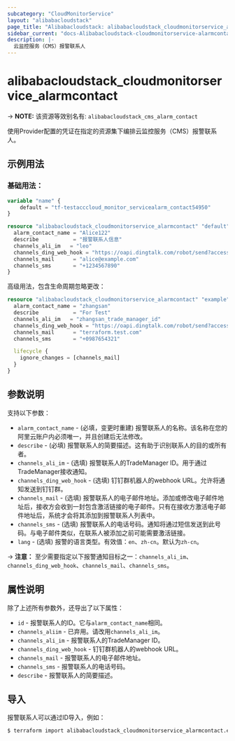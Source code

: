 ```yaml
---
subcategory: "CloudMonitorService"
layout: "alibabacloudstack"
page_title: "Alibabacloudstack: alibabacloudstack_cloudmonitorservice_alarmcontact"
sidebar_current: "docs-Alibabacloudstack-cloudmonitorservice-alarmcontact"
description: |- 
  云监控服务（CMS）报警联系人
---
```


# alibabacloudstack_cloudmonitorservice_alarmcontact
-> **NOTE:** 该资源等效别名有: `alibabacloudstack_cms_alarm_contact`

使用Provider配置的凭证在指定的资源集下编排云监控服务（CMS）报警联系人。

## 示例用法

### 基础用法：

```terraform
variable "name" {
    default = "tf-testacccloud_monitor_servicealarm_contact54950"
}

resource "alibabacloudstack_cloudmonitorservice_alarmcontact" "default" {
  alarm_contact_name = "Alice122"
  describe           = "报警联系人信息"
  channels_ali_im   = "leo"
  channels_ding_web_hook = "https://oapi.dingtalk.com/robot/send?access_token=abcde12345"
  channels_mail      = "alice@example.com"
  channels_sms       = "+1234567890"
}
```

高级用法，包含生命周期忽略更改：

```terraform
resource "alibabacloudstack_cloudmonitorservice_alarmcontact" "example" {
  alarm_contact_name = "zhangsan"
  describe           = "For Test"
  channels_ali_im   = "zhangsan_trade_manager_id"
  channels_ding_web_hook = "https://oapi.dingtalk.com/robot/send?access_token=abcde12345"
  channels_mail      = "terraform.test.com"
  channels_sms       = "+0987654321"

  lifecycle {
    ignore_changes = [channels_mail]
  }
}
```

## 参数说明

支持以下参数：

* `alarm_contact_name` - (必填，变更时重建) 报警联系人的名称。该名称在您的阿里云账户内必须唯一，并且创建后无法修改。
* `describe` - (必填) 报警联系人的简要描述。这有助于识别联系人的目的或所有者。
* `channels_ali_im` - (选填) 报警联系人的TradeManager ID。用于通过TradeManager接收通知。
* `channels_ding_web_hook` - (选填) 钉钉群机器人的webhook URL。允许将通知发送到钉钉群。
* `channels_mail` - (选填) 报警联系人的电子邮件地址。添加或修改电子邮件地址后，接收方会收到一封包含激活链接的电子邮件。只有在接收方激活电子邮件地址后，系统才会将其添加到报警联系人列表中。
* `channels_sms` - (选填) 报警联系人的电话号码。通知将通过短信发送到此号码。与电子邮件类似，在联系人被添加之前可能需要激活链接。
* `lang` - (选填) 报警的语言类型。有效值：`en`、`zh-cn`。默认为`zh-cn`。

-> **注意：** 至少需要指定以下报警通知目标之一：`channels_ali_im`、`channels_ding_web_hook`、`channels_mail`、`channels_sms`。

## 属性说明

除了上述所有参数外，还导出了以下属性：

* `id` - 报警联系人的ID。它与`alarm_contact_name`相同。
* `channels_aliim` - 已弃用。请改用`channels_ali_im`。
* `channels_ali_im` - 报警联系人的TradeManager ID。
* `channels_ding_web_hook` - 钉钉群机器人的webhook URL。
* `channels_mail` - 报警联系人的电子邮件地址。
* `channels_sms` - 报警联系人的电话号码。
* `describe` - 报警联系人的简要描述。

## 导入

报警联系人可以通过ID导入，例如：

```bash
$ terraform import alibabacloudstack_cloudmonitorservice_alarmcontact.example abc12345
```